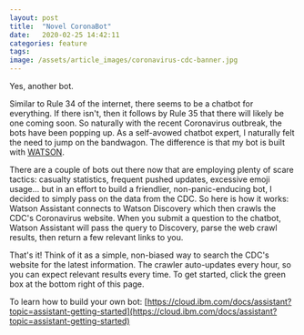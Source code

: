```yaml
---
layout: post
title:  "Novel CoronaBot"
date:   2020-02-25 14:42:11
categories: feature
tags: 
image: /assets/article_images/coronavirus-cdc-banner.jpg
---
```

Yes, another bot.

Similar to Rule 34 of the internet, there seems to be a chatbot for everything. If there isn't, then it follows by Rule 35 that there will likely be one coming soon. So naturally with the recent Coronavirus outbreak, the bots have been popping up. As a self-avowed chatbot expert, I naturally felt the need to jump on the bandwagon. The difference is that my bot is built with [WATSON](https://www.ibm.com/watson).

There are a couple of bots out there now that are employing plenty of scare tactics: casualty statistics, frequent pushed updates, excessive emoji usage... but in an effort to build a friendlier, non-panic-enducing bot, I decided to simply pass on the data from the CDC. So here is how it works: Watson Assistant connects to Watson Discovery which then crawls the CDC's Coronavirus website. When you submit a question to the chatbot, Watson Assistant will pass the query to Discovery, parse the web crawl results, then return a few relevant links to you.

That's it! Think of it as a simple, non-biased way to search the CDC's website for the latest information. The crawler auto-updates every hour, so you can expect relevant results every time. To get started, click the green box at the bottom right of this page.

To learn how to build your own bot: [https://cloud.ibm.com/docs/assistant?topic=assistant-getting-started](https://cloud.ibm.com/docs/assistant?topic=assistant-getting-started)
